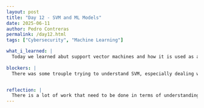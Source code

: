 ```yaml
---
layout: post
title: "Day 12 - SVM and ML Models"
date: 2025-06-11
author: Pedro Contreras
permalink: /day12.html
tags: ["Cybersecurity", "Machine Learning"]

what_i_learned: |
  Today we learned abut support vector machines and how it is used as a baseline to seperate data from each other. It involves some math behind it and some visualization of how it seperates the data in a sort of graph like manner, where finds an optimal hyperplane (line) to seperate the observations of the data. We then created 2 models for both Naive Bayes and SVM that used both of them to classify and predict data, one for detecing a type of species, ad the other for business salaries. Then, we began running some more test models for our actual research to try to see who can come up with the best model to reflect what is in the research paper. 
  
blockers: |
  There was some trouple trying to understand SVM, especially dealing with mathematical concepts, but I understand the main idea. 


reflection: |
  There is a lot of work that need to be done in terms of understanding how these concepts we have been learning will apply to our reseaerch. I think that we are starting to get the hand of understanding the code we are generating and how to develop it to ge thte results we desire. Ultimately, it will take time, but we work well together in comparing our results. Overall, today we learned concepts and immediately applied them and I a excited to continue devloping models of what they have in the paper.  
---
```

